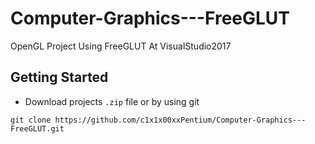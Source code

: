 # Computer-Graphics---FreeGLUT
OpenGL Project Using FreeGLUT At VisualStudio2017

## Getting Started
- Download projects `.zip` file or by using git <br>
```
git clone https://github.com/c1x1x00xxPentium/Computer-Graphics---FreeGLUT.git
```
